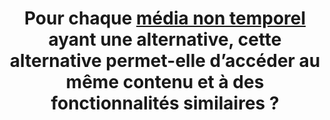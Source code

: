 ---
title: Pour chaque [média non temporel](#media-non-temporel) ayant une alternative, cette alternative permet-elle d’accéder au même contenu et à des fonctionnalités similaires ?
---